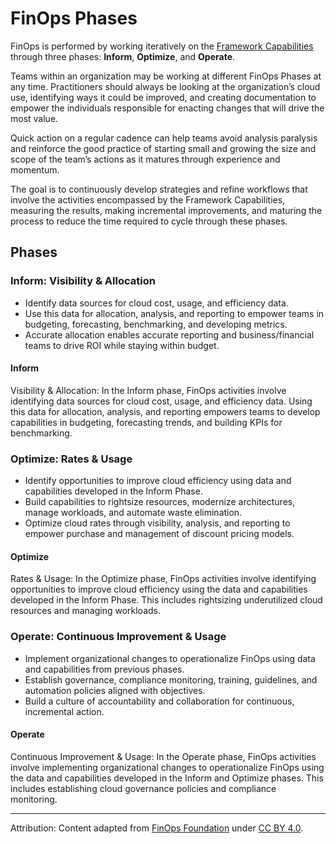 # FinOps Phases

FinOps is performed by working iteratively on the [Framework Capabilities](https://www.finops.org/framework/capabilities/) through three phases: **Inform**, **Optimize**, and **Operate**.

Teams within an organization may be working at different FinOps Phases at any time. Practitioners should always be looking at the organization’s cloud use, identifying ways it could be improved, and creating documentation to empower the individuals responsible for enacting changes that will drive the most value.

Quick action on a regular cadence can help teams avoid analysis paralysis and reinforce the good practice of starting small and growing the size and scope of the team’s actions as it matures through experience and momentum.

The goal is to continuously develop strategies and refine workflows that involve the activities encompassed by the Framework Capabilities, measuring the results, making incremental improvements, and maturing the process to reduce the time required to cycle through these phases.

## Phases

### Inform: Visibility & Allocation
- Identify data sources for cloud cost, usage, and efficiency data.
- Use this data for allocation, analysis, and reporting to empower teams in budgeting, forecasting, benchmarking, and developing metrics.
- Accurate allocation enables accurate reporting and business/financial teams to drive ROI while staying within budget.

#### Inform
Visibility & Allocation: In the Inform phase, FinOps activities involve identifying data sources for cloud cost, usage, and efficiency data. Using this data for allocation, analysis, and reporting empowers teams to develop capabilities in budgeting, forecasting trends, and building KPIs for benchmarking.

### Optimize: Rates & Usage
- Identify opportunities to improve cloud efficiency using data and capabilities developed in the Inform Phase.
- Build capabilities to rightsize resources, modernize architectures, manage workloads, and automate waste elimination.
- Optimize cloud rates through visibility, analysis, and reporting to empower purchase and management of discount pricing models.

#### Optimize
Rates & Usage: In the Optimize phase, FinOps activities involve identifying opportunities to improve cloud efficiency using the data and capabilities developed in the Inform Phase. This includes rightsizing underutilized cloud resources and managing workloads.

### Operate: Continuous Improvement & Usage
- Implement organizational changes to operationalize FinOps using data and capabilities from previous phases.
- Establish governance, compliance monitoring, training, guidelines, and automation policies aligned with objectives.
- Build a culture of accountability and collaboration for continuous, incremental action.

#### Operate
Continuous Improvement & Usage: In the Operate phase, FinOps activities involve implementing organizational changes to operationalize FinOps using the data and capabilities developed in the Inform and Optimize phases. This includes establishing cloud governance policies and compliance monitoring.

---

Attribution: Content adapted from [FinOps Foundation](https://www.finops.org/framework/phases/) under [CC BY 4.0](https://www.finops.org/introduction/how-to-use/).
